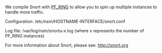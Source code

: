 We compile Snort with [PF_RING](PF_RING) to allow you to spin up multiple instances to handle more traffic.

Configuration:
/etc/nsm/HOSTNAME-INTERFACE/snort.conf

Log file:
/var/log/nsm/snortu-x.log (where x represents the number of PF_RING instances)

For more information about Snort, please see:
http://snort.org